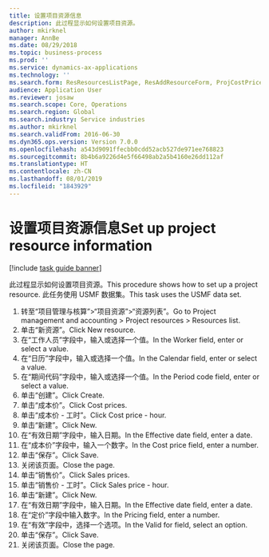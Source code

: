 ```yaml
---
title: 设置项目资源信息
description: 此过程显示如何设置项目资源。
author: mkirknel
manager: AnnBe
ms.date: 08/29/2018
ms.topic: business-process
ms.prod: ''
ms.service: dynamics-ax-applications
ms.technology: ''
ms.search.form: ResResourcesListPage, ResAddResourceForm, ProjCostPriceHour, ProjSalesPriceHour
audience: Application User
ms.reviewer: josaw
ms.search.scope: Core, Operations
ms.search.region: Global
ms.search.industry: Service industries
ms.author: mkirknel
ms.search.validFrom: 2016-06-30
ms.dyn365.ops.version: Version 7.0.0
ms.openlocfilehash: a543d9091ffecbb0cdd52acb527de971ee768823
ms.sourcegitcommit: 8b4b6a9226d4e5f66498ab2a5b4160e26dd112af
ms.translationtype: HT
ms.contentlocale: zh-CN
ms.lasthandoff: 08/01/2019
ms.locfileid: "1843929"
---
```

# <a name="set-up-project-resource-information"></a><span data-ttu-id="624a1-103">设置项目资源信息</span><span class="sxs-lookup"><span data-stu-id="624a1-103">Set up project resource information</span></span>

[!include [task guide banner](../../includes/task-guide-banner.md)]

<span data-ttu-id="624a1-104">此过程显示如何设置项目资源。</span><span class="sxs-lookup"><span data-stu-id="624a1-104">This procedure shows how to set up a project resource.</span></span> <span data-ttu-id="624a1-105">此任务使用 USMF 数据集。</span><span class="sxs-lookup"><span data-stu-id="624a1-105">This task uses the USMF data set.</span></span>

1. <span data-ttu-id="624a1-106">转至“项目管理与核算”>“项目资源”>“资源列表”。</span><span class="sxs-lookup"><span data-stu-id="624a1-106">Go to Project management and accounting > Project resources > Resources list.</span></span>
2. <span data-ttu-id="624a1-107">单击“新资源”。</span><span class="sxs-lookup"><span data-stu-id="624a1-107">Click New resource.</span></span>
3. <span data-ttu-id="624a1-108">在“工作人员”字段中，输入或选择一个值。</span><span class="sxs-lookup"><span data-stu-id="624a1-108">In the Worker field, enter or select a value.</span></span>
4. <span data-ttu-id="624a1-109">在“日历”字段中，输入或选择一个值。</span><span class="sxs-lookup"><span data-stu-id="624a1-109">In the Calendar field, enter or select a value.</span></span>
5. <span data-ttu-id="624a1-110">在“期间代码”字段中，输入或选择一个值。</span><span class="sxs-lookup"><span data-stu-id="624a1-110">In the Period code field, enter or select a value.</span></span>
6. <span data-ttu-id="624a1-111">单击“创建”。</span><span class="sxs-lookup"><span data-stu-id="624a1-111">Click Create.</span></span>
7. <span data-ttu-id="624a1-112">单击“成本价”。</span><span class="sxs-lookup"><span data-stu-id="624a1-112">Click Cost prices.</span></span>
8. <span data-ttu-id="624a1-113">单击“成本价 - 工时”。</span><span class="sxs-lookup"><span data-stu-id="624a1-113">Click Cost price - hour.</span></span>
9. <span data-ttu-id="624a1-114">单击“新建”。</span><span class="sxs-lookup"><span data-stu-id="624a1-114">Click New.</span></span>
10. <span data-ttu-id="624a1-115">在“有效日期”字段中，输入日期。</span><span class="sxs-lookup"><span data-stu-id="624a1-115">In the Effective date field, enter a date.</span></span>
11. <span data-ttu-id="624a1-116">在“成本价”字段中，输入一个数字。</span><span class="sxs-lookup"><span data-stu-id="624a1-116">In the Cost price field, enter a number.</span></span>
12. <span data-ttu-id="624a1-117">单击“保存”。</span><span class="sxs-lookup"><span data-stu-id="624a1-117">Click Save.</span></span>
13. <span data-ttu-id="624a1-118">关闭该页面。</span><span class="sxs-lookup"><span data-stu-id="624a1-118">Close the page.</span></span>
14. <span data-ttu-id="624a1-119">单击“销售价”。</span><span class="sxs-lookup"><span data-stu-id="624a1-119">Click Sales prices.</span></span>
15. <span data-ttu-id="624a1-120">单击“销售价 - 工时”。</span><span class="sxs-lookup"><span data-stu-id="624a1-120">Click Sales price - hour.</span></span>
16. <span data-ttu-id="624a1-121">单击“新建”。</span><span class="sxs-lookup"><span data-stu-id="624a1-121">Click New.</span></span>
17. <span data-ttu-id="624a1-122">在“有效日期”字段中，输入日期。</span><span class="sxs-lookup"><span data-stu-id="624a1-122">In the Effective date field, enter a date.</span></span>
18. <span data-ttu-id="624a1-123">在“定价”字段中输入数字。</span><span class="sxs-lookup"><span data-stu-id="624a1-123">In the Pricing field, enter a number.</span></span>
19. <span data-ttu-id="624a1-124">在“有效”字段中，选择一个选项。</span><span class="sxs-lookup"><span data-stu-id="624a1-124">In the Valid for field, select an option.</span></span>
20. <span data-ttu-id="624a1-125">单击“保存”。</span><span class="sxs-lookup"><span data-stu-id="624a1-125">Click Save.</span></span>
21. <span data-ttu-id="624a1-126">关闭该页面。</span><span class="sxs-lookup"><span data-stu-id="624a1-126">Close the page.</span></span>

